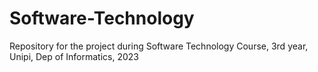 # Software-Technology
Repository for the project during Software Technology Course, 3rd year, Unipi, Dep of Informatics, 2023
